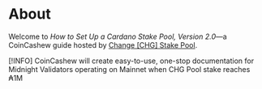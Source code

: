 # About
Welcome to *How to Set Up a Cardano Stake Pool, Version 2.0*—a CoinCashew guide hosted by [Change [CHG] Stake Pool](https://coincashew.io/).

[!INFO]
CoinCashew will create easy-to-use, one-stop documentation for Midnight Validators operating on Mainnet when CHG Pool stake reaches ₳1M

